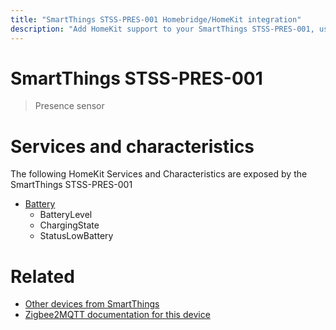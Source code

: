 ```yaml
---
title: "SmartThings STSS-PRES-001 Homebridge/HomeKit integration"
description: "Add HomeKit support to your SmartThings STSS-PRES-001, using Homebridge, Zigbee2MQTT and homebridge-z2m."
---
```

<!---
This file has been GENERATED using src/docgen/docgen.ts
DO NOT EDIT THIS FILE MANUALLY!
-->
# SmartThings STSS-PRES-001
> Presence sensor


# Services and characteristics
The following HomeKit Services and Characteristics are exposed by
the SmartThings STSS-PRES-001

* [Battery](../../battery.md)
  * BatteryLevel
  * ChargingState
  * StatusLowBattery


# Related
* [Other devices from SmartThings](../index.md#smartthings)
* [Zigbee2MQTT documentation for this device](https://www.zigbee2mqtt.io/devices/STSS-PRES-001.html)